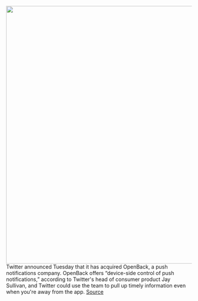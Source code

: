 <img src='https://cdn.vox-cdn.com/thumbor/MFy8ZJzzpq3fv6Y06mFJ_tINgkU=/0x0:2040x1360/1200x800/filters:focal(857x517:1183x843)/cdn.vox-cdn.com/uploads/chorus_image/image/70740697/acastro_170726_1777_0010.0.jpg' width='700px' /><br/>
Twitter announced Tuesday that it has acquired OpenBack, a push notifications company. OpenBack offers “device-side control of push notifications,” according to Twitter's head of consumer product Jay Sullivan, and Twitter could use the team to pull up timely information even when you're away from the app.
<a href='https://www.theverge.com/2022/4/12/23022066/twitter-openback-acquisition-improve-push-notifications'> Source <a/>